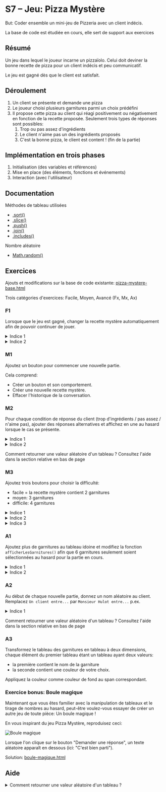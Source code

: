 # S7 – Jeu: Pizza Mystère

But: Coder ensemble un mini-jeu de Pizzeria avec un client indécis.

La base de code est étudiée en cours, elle sert de support aux exercices

## Résumé

Un jeu dans lequel le joueur incarne un pizzaïolo. Celui doit deviner la bonne recette de pizza pour un client indécis et peu communicatif.

Le jeu est gagné dès que le client est satisfait.

## Déroulement

1. Un client se présente et demande une pizza
2. Le joueur choisi plusieurs garnitures parmi un choix prédéfini
3. Il propose cette pizza au client qui réagi positivement ou négativement en fonction de la recette proposée. Seulement trois types de réponses sont possibles:
    1. Trop ou pas assez d'ingrédients
    2. Le client n'aime pas un des ingrédients proposés
    3. C'est la bonne pizza, le client est content ! (fin de la partie)

## Implémentation en trois phases

1. Initialisation (des variables et références)
2. Mise en place (des éléments, fonctions et événements)
3. Interaction (avec l'utilisateur)

## Documentation 

Méthodes de tableau utilisées
- [.sort()](https://developer.mozilla.org/fr/docs/Web/JavaScript/Reference/Objets_globaux/Array/sort)
- [.slice()](https://developer.mozilla.org/fr/docs/Web/JavaScript/Reference/Objets_globaux/Array/slice)
- [.push()](https://developer.mozilla.org/fr/docs/Web/JavaScript/Reference/Objets_globaux/Array/push)
- [.join()](https://developer.mozilla.org/fr/docs/Web/JavaScript/Reference/Objets_globaux/Array/join)
- [.includes()](https://developer.mozilla.org/fr/docs/Web/JavaScript/Reference/Objets_globaux/Array/includes)

Nombre aléatoire
- [Math.random()](https://developer.mozilla.org/fr/docs/Web/JavaScript/Reference/Objets_globaux/Math/random)

## Exercices

Ajouts et modifications sur la base de code existante: [pizza-mystere-base.html](données/pizza-mystere-base.html)

Trois catégories d'exercices: Facile, Moyen, Avancé (Fx, Mx, Ax)


### F1

Lorsque que le jeu est gagné, changer la recette mystère automatiquement afin de pouvoir continuer de jouer.

<details>
    <summary>Indice 1</summary>
    Le test de condition "jeu gagné" existe déjà aux la ligne 170-172.
    Que pouvez-vous faire ici pour renouveller la recette mystère ?
</details>

<details>
    <summary>Indice 2</summary>
    La fonction `créerPizzaMystère` peut être appelée plus d'une fois...
</details>


### M1

Ajoutez un bouton pour commencer une nouvelle partie.

Cela comprend:
- Créer un bouton et son comportement.
- Créer une nouvelle recette mystère.
- Effacer l'historique de la conversation.


### M2

Pour chaque condition de réponse du client (trop d'ingrédients / pas assez / n'aime pas), ajouter des réponses alternatives et affichez en une au hasard lorsque le cas se présente.

<details>
    <summary>Indice 1</summary>
    Utilisez un tableau pour lister les réponses alternative à chaque cas.
</details>

<details>
    <summary>Indice 2</summary>
    Trois cas, trois tableaux
</details>

Comment retourner une valeur aléatoire d'un tableau ?
Consultez l'aide dans la section relative en bas de page

### M3

Ajoutez trois boutons pour choisir la difficulté:
- facile = la recette mystère contient 2 garnitures
- moyen: 3 garnitures
- difficile: 4 garnitures

<details>
    <summary>Indice 1</summary>
    Utilisez une variable pour stocker le niveau de difficulté (le nombre d'ingrédient).
</details>

<details>
    <summary>Indice 2</summary>
    Lorsque la difficulté est définie, la recette mystère doit être générée à nouveau.
</details>

<details>
    <summary>Indice 3</summary>
    Dans la fonction `créerPizzaMystère` la difficulté actuelle est écrite en dur. Faut-il la remplacer par une variable ?
</details>

### A1

Ajoutez plus de garnitures au tableau idoine et modifiez la fonction `afficherLesGarnitures()` afin que 6 garnitures seulement soient sélectionnées au hasard pour la partie en cours.

<details>
    <summary>Indice 1</summary>
    Inspirez-vous de la fonction `créerPizzaMystère()`.
</details>

<details>
    <summary>Indice 2</summary>
    Renommer le tableau original `garnitures` afin de pouvoir réutiliser cet identifiant pour stocker les 6 garnitures au hasard dans `afficherLesGarnitures`.
</details>

### A2

Au début de chaque nouvelle partie, donnez un nom aléatoire au client. Remplacez `Un client entre...` par `Monsieur Hulot entre...` p.ex.

<details>
    <summary>Indice 1</summary>
    Utilisez un tableau pour lister les noms que vous créez comme nous l'avons fait avec les garnitures.
</details>


Comment retourner une valeur aléatoire d'un tableau ?
Consultez l'aide dans la section relative en bas de page

### A3

Transformez le tableau des garnitures en tableau à deux dimensions, chaque élément du premier tableau étant un tableau ayant deux valeurs:
- la première contient le nom de la garniture
- la seconde contient une couleur de votre choix.

Appliquez la couleur comme couleur de fond au span correspondant.


### Exercice bonus: Boule magique

Maintenant que vous êtes familier avec la manipulation de tableaux et le tirage de nombres au hasard, peut-être voulez-vous essayer de créer un autre jeu de toute pièce: Un boule magique !

En vous inspirant du jeu Pizza Mystère, reproduisez ceci:

![Boule magique](données/boule-magique.png)

Lorsque l'on clique sur le bouton "Demander une réponse", un texte aléatoire apparaît en dessous (ici: "C'est bien parti").

Solution: [boule-magique.html](solutions/boule-magique.html)

## Aide

<details>
    <summary>Comment retourner une valeur aléatoire d'un tableau ?</summary>
    Utilisez Math.random() :
    ```js
    let valeurAuHasard = monTableau[Math.floor(Math.random() * monTableau.length)];
    ```
    Math.random() retourne une valeur à virgule flottante entre 0 et 1 (sans jamais retourner exactement 1). Il suffit de multiplier cette valeur par la longueur du tableau et d'arrondir le tout à la valeur inférieure.

    Conseil: expérimentez dans la console de votre navigateur.
</details>
